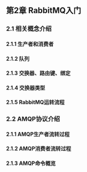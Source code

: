## 第2章 RabbitMQ入门

### 2.1 相关概念介绍

#### 2.1.1 生产者和消费者

#### 2.1.2 队列

#### 2.1.3 交换器、路由键、绑定

#### 2.1.4 交换器类型 

#### 2.1.5 RabbitMQ运转流程

### 2.2 AMQP协议介绍

#### 2.1.1 AMQP生产者流转过程

#### 2.1.2 AMQP消费者流转过程

#### 2.1.3 AMQP命令概览